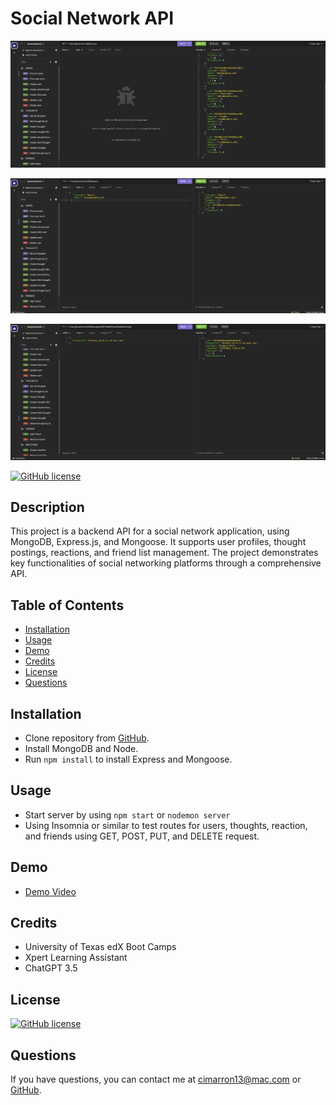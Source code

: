 # Social Network API

![Screenshot](./assets/images/Screenshot%201.png)

![Screenshot](./assets/images/Screenshot%202.png)

![Screenshot](./assets/images/Screenshot%203.png)

[![GitHub license](https://img.shields.io/badge/license-MIT-blue.svg)](https://opensource.org/licenses/MIT)

## Description

This project is a backend API for a social network application, using MongoDB, Express.js, and Mongoose. It supports user profiles, thought postings, reactions, and friend list management. The project demonstrates key functionalities of social networking platforms through a comprehensive API.

## Table of Contents

- [Installation](#installation)
- [Usage](#usage)
- [Demo](#demo)
- [Credits](#credits)
- [License](#license)
- [Questions](#questions)

## Installation

- Clone repository from <a href="https://github.com/cjenschke/Social-Network-API">GitHub</a>.
- Install MongoDB and Node.
- Run `npm install` to install Express and Mongoose.

## Usage

- Start server by using `npm start` or `nodemon server`
- Using Insomnia or similar to test routes for users, thoughts, reaction, and friends using GET, POST, PUT, and DELETE request.

## Demo

- [Demo Video](https://drive.google.com/file/d/13vWh0CF-zf86KwMZhbXdlF6RD-rtgGep/view?usp=sharing)

## Credits

- University of Texas edX Boot Camps
- Xpert Learning Assistant
- ChatGPT 3.5

## License

[![GitHub license](https://img.shields.io/badge/license-MIT-blue.svg)](https://opensource.org/licenses/MIT)

## Questions

If you have questions, you can contact me at [cimarron13@mac.com](mailto:cimarron13@mac.com) or <a href="https://github.com/cjenschke">GitHub</a>.
